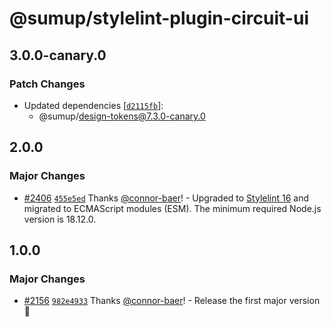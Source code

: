 # @sumup/stylelint-plugin-circuit-ui

## 3.0.0-canary.0

### Patch Changes

- Updated dependencies [[`d2115fb`](https://github.com/sumup-oss/circuit-ui/commit/d2115fba00c50668081ad40a34abce7abaa6d2a2)]:
  - @sumup/design-tokens@7.3.0-canary.0

## 2.0.0

### Major Changes

- [#2406](https://github.com/sumup-oss/circuit-ui/pull/2406) [`455e5ed`](https://github.com/sumup-oss/circuit-ui/commit/455e5edf1ae951bbac04c2e523720a6544deb95e) Thanks [@connor-baer](https://github.com/connor-baer)! - Upgraded to [Stylelint 16](https://stylelint.io/migration-guide/to-16/#removed-support-for-nodejs-less-than-18120) and migrated to ECMAScript modules (ESM). The minimum required Node.js version is 18.12.0.

## 1.0.0

### Major Changes

- [#2156](https://github.com/sumup-oss/circuit-ui/pull/2156) [`982e4933`](https://github.com/sumup-oss/circuit-ui/commit/982e493339040b656068e9d1f174fb47b1675af0) Thanks [@connor-baer](https://github.com/connor-baer)! - Release the first major version 🚀

